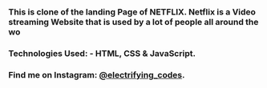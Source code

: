 ### This is clone of the landing Page of NETFLIX. Netflix is a Video streaming Website that is used by a lot of people all around the wo

### Technologies Used: - HTML, CSS & JavaScript.

### Find me on Instagram: [@electrifying_codes][instagram].

[instagram]: https://www.instagram.com/electrifying_codes
